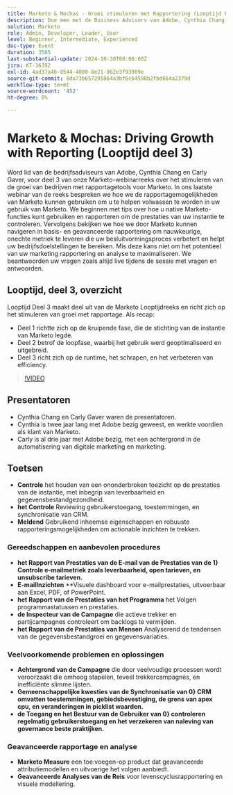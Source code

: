 ```yaml
---
title: Marketo & Mochas - Groei stimuleren met Rapportering (Looptijd Pt 3)
description: Doe mee met de Business Advisors van Adobe, Cynthia Chang en Carly Gaver, voor Deel 3 van de Marketo-webinarserie over de rijpheid, en ontdek hoe u de rapportagetools van Marketo kunt benutten om de groei van uw bedrijf te stimuleren, de prestaties te controleren en onbruikbare meetgegevens te leveren, met live vragen en antwoorden.
solution: Marketo
role: Admin, Developer, Leader, User
level: Beginner, Intermediate, Experienced
doc-type: Event
duration: 3505
last-substantial-update: 2024-10-30T00:00:00Z
jira: KT-16392
exl-id: 4ad37a4b-8544-4000-8e21-062e3f93909e
source-git-commit: 8da73b657295864a3bf6c64598b2fbd664a2379d
workflow-type: tm+mt
source-wordcount: '452'
ht-degree: 0%

---
```


# Marketo &amp; Mochas: Driving Growth with Reporting (Looptijd deel 3)

Word lid van de bedrijfsadviseurs van Adobe, Cynthia Chang en Carly Gaver, voor deel 3 van onze Marketo-webinarreeks over het stimuleren van de groei van bedrijven met rapportagetools voor Marketo. In ons laatste webinar van de reeks bespreken we hoe we de rapportagemogelijkheden van Marketo kunnen gebruiken om u te helpen volwassen te worden in uw gebruik van Marketo. We beginnen met tips over hoe u native Marketo-functies kunt gebruiken en rapporteren om de prestaties van uw instantie te controleren. Vervolgens bekijken we hoe we door Marketo kunnen navigeren in basis- en geavanceerde rapportering om nauwkeurige, onechte metriek te leveren die uw besluitvormingsproces verbetert en helpt uw bedrijfsdoelstellingen te bereiken. Mis deze kans niet om het potentieel van uw marketing rapportering en analyse te maximaliseren. We beantwoorden uw vragen zoals altijd live tijdens de sessie met vragen en antwoorden.

## Looptijd, deel 3, overzicht

Looptijd Deel 3 maakt deel uit van de Marketo Looptijdreeks en richt zich op het stimuleren van groei met rapportage. Als recap:

* Deel 1 richtte zich op de kruipende fase, die de stichting van de instantie van Marketo legde.
* Deel 2 betrof de loopfase, waarbij het gebruik werd geoptimaliseerd en uitgebreid.
* Deel 3 richt zich op de runtime, het schrapen, en het verbeteren van efficiency.

>[!VIDEO](https://video.tv.adobe.com/v/3435407/?learn=on)

## Presentatoren

* Cynthia Chang en Carly Gaver waren de presentatoren.
* Cynthia is twee jaar lang met Adobe bezig geweest, en werkte voordien als klant van Marketo.
* Carly is al drie jaar met Adobe bezig, met een achtergrond in de automatisering van digitale marketing en marketing.

## Toetsen

* **Controle** het houden van een ononderbroken toezicht op de prestaties van de instantie, met inbegrip van leverbaarheid en gegevensbestandgezondheid.
* **het Controle** Reviewing gebruikerstoegang, toestemmingen, en synchronisatie van CRM.
* **Meldend** Gebruikend inheemse eigenschappen en robuuste rapporteringsmogelijkheden om actionable inzichten te trekken.

### Gereedschappen en aanbevolen procedures

* **het Rapport van Prestaties van de E-mail van de Prestaties van de 1} Controle e-mailmetriek zoals leverbaarheid, open tarieven, en unsubscribe tarieven.**
* **E-mailInzichten** **Visuele dashboard voor e-mailprestaties, uitvoerbaar aan Excel, PDF, of PowerPoint.
* **het Rapport van de Prestaties van het Programma** het Volgen programmastatussen en prestaties.
* **de Inspecteur van de Campagne** die actieve trekker en partijcampagnes controleert om backlogs te vermijden.
* **het Rapport van de Prestaties van Mensen** Analyserend de tendensen van de gegevensbestandgroei en gegevensvariaties.

### Veelvoorkomende problemen en oplossingen

* **Achtergrond van de Campagne** die door veelvoudige processen wordt veroorzaakt die omhoog stapelen, teveel trekkercampagnes, en inefficiënte slimme lijsten.
* **Gemeenschappelijke kwesties van de Synchronisatie van 0} CRM omvatten toestemmingen, gebiedsbevestiging, de grens van apex cpu, en veranderingen in picklist waarden.**
* **de Toegang en het Bestuur van de Gebruiker van 0} controleren regelmatig gebruikerstoegang en het verzekeren van naleving van governance beste praktijken.**

### Geavanceerde rapportage en analyse

* **Marketo Measure** een toe:voegen-op product dat geavanceerde attributiemodellen en uitvoerige het volgen aanbiedt.
* **Geavanceerde Analyses van de Reis** voor levenscyclusrapportering en visuele modellering.
